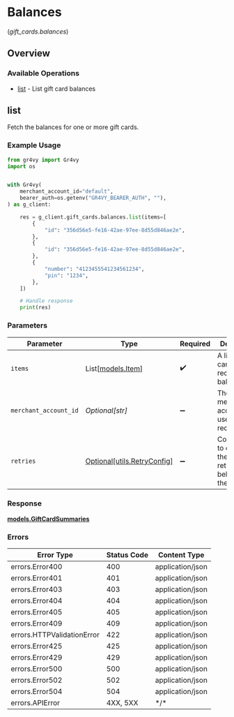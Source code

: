 # Balances
(*gift_cards.balances*)

## Overview

### Available Operations

* [list](#list) - List gift card balances

## list

Fetch the balances for one or more gift cards.

### Example Usage

```python
from gr4vy import Gr4vy
import os


with Gr4vy(
    merchant_account_id="default",
    bearer_auth=os.getenv("GR4VY_BEARER_AUTH", ""),
) as g_client:

    res = g_client.gift_cards.balances.list(items=[
        {
            "id": "356d56e5-fe16-42ae-97ee-8d55d846ae2e",
        },
        {
            "id": "356d56e5-fe16-42ae-97ee-8d55d846ae2e",
        },
        {
            "number": "4123455541234561234",
            "pin": "1234",
        },
    ])

    # Handle response
    print(res)

```

### Parameters

| Parameter                                                           | Type                                                                | Required                                                            | Description                                                         | Example                                                             |
| ------------------------------------------------------------------- | ------------------------------------------------------------------- | ------------------------------------------------------------------- | ------------------------------------------------------------------- | ------------------------------------------------------------------- |
| `items`                                                             | List[[models.Item](../../models/item.md)]                           | :heavy_check_mark:                                                  | A list of gift cards to request a balance for.                      |                                                                     |
| `merchant_account_id`                                               | *Optional[str]*                                                     | :heavy_minus_sign:                                                  | The ID of the merchant account to use for this request.             | default                                                             |
| `retries`                                                           | [Optional[utils.RetryConfig]](../../models/utils/retryconfig.md)    | :heavy_minus_sign:                                                  | Configuration to override the default retry behavior of the client. |                                                                     |

### Response

**[models.GiftCardSummaries](../../models/giftcardsummaries.md)**

### Errors

| Error Type                 | Status Code                | Content Type               |
| -------------------------- | -------------------------- | -------------------------- |
| errors.Error400            | 400                        | application/json           |
| errors.Error401            | 401                        | application/json           |
| errors.Error403            | 403                        | application/json           |
| errors.Error404            | 404                        | application/json           |
| errors.Error405            | 405                        | application/json           |
| errors.Error409            | 409                        | application/json           |
| errors.HTTPValidationError | 422                        | application/json           |
| errors.Error425            | 425                        | application/json           |
| errors.Error429            | 429                        | application/json           |
| errors.Error500            | 500                        | application/json           |
| errors.Error502            | 502                        | application/json           |
| errors.Error504            | 504                        | application/json           |
| errors.APIError            | 4XX, 5XX                   | \*/\*                      |